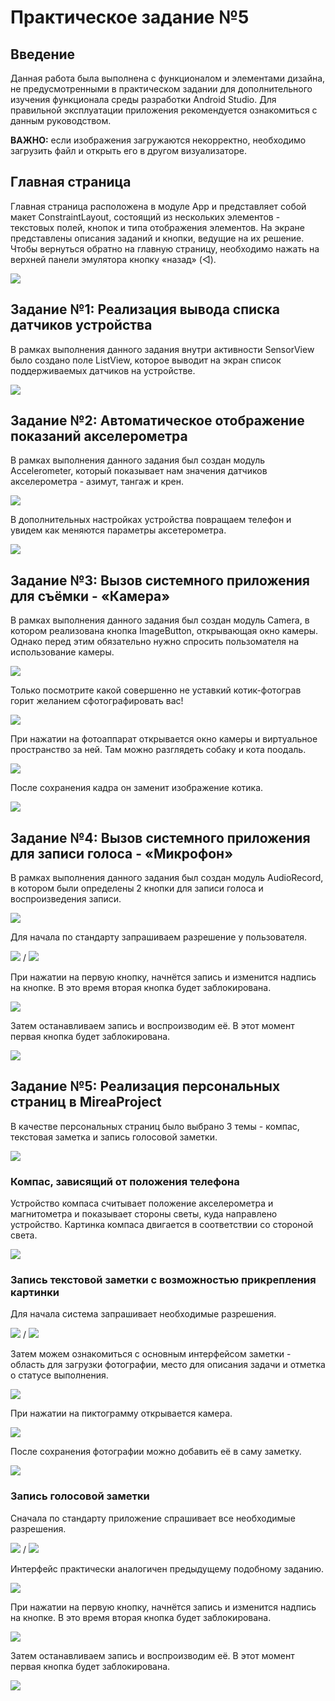 # Практическое задание №5

## Введение

Данная работа была выполнена с функционалом и элементами дизайна, не предусмотренными в практическом задании для дополнительного изучения функционала среды разработки Android Studio. Для правильной эксплуатации приложения рекомендуется ознакомиться с данным руководством.

**ВАЖНО:** если изображения загружаются некорректно, необходимо загрузить файл и открыть его в другом визуализаторе.

## Главная страница

Главная страница расположена в модуле App и представляет собой макет ConstraintLayout, состоящий из нескольких элементов - текстовых полей, кнопок и типа отображения элементов. На экране представлены описания заданий и кнопки, ведущие на их решение. Чтобы вернуться обратно на главную страницу, необходимо нажать на верхней панели эмулятора кнопку «назад» (◁).

![](./screens/1.png)

## Задание №1: Реализация вывода списка датчиков устройства

В рамках выполнения данного задания внутри активности SensorView было создано поле ListView, которое выводит на экран список поддерживаемых датчиков на устройстве.

![](./screens/2.png)

## Задание №2: Автоматическое отображение показаний акселерометра

В рамках выполнения данного задания был создан модуль Accelerometer, который показывает нам значения датчиков акселерометра - азимут, тангаж и крен.

![](./screens/3.png)

В дополнительных настройках устройства повращаем телефон и увидем как меняются параметры аксетерометра.

![](./screens/4.png)

## Задание №3: Вызов системного приложения для съёмки - «Камера»

В рамках выполнения данного задания был создан модуль Camera, в котором реализована кнопка ImageButton, открывающая окно камеры. Однако перед этим обязательно нужно спросить пользомателя на использование камеры.

![](./screens/5.png)

Только посмотрите какой совершенно не уставкий котик-фотограв горит желанием сфотографировать вас!

![](./screens/6.png)

При нажатии на фотоаппарат открывается окно камеры и виртуальное пространство за ней. Там можно разглядеть собаку и кота поодаль.

![](./screens/7.png)

После сохранения кадра он заменит изображение котика.

![](./screens/8.png)

## Задание №4: Вызов системного приложения для записи голоса - «Микрофон»

В рамках выполнения данного задания был создан модуль AudioRecord, в котором были определены 2 кнопки для записи голоса и воспроизведения записи. 

![](./screens/11.png)

Для начала по стандарту запрашиваем разрешение у пользователя.

![](./screens/9.png) /
![](./screens/10.png)

При нажатии на первую кнопку, начнётся запись и изменится надпись на кнопке. В это время вторая кнопка будет заблокирована. 

![](./screens/12.png)

Затем останавливаем запись и воспроизводим её. В этот момент первая кнопка будет заблокирована.

![](./screens/13.png)

## Задание №5: Реализация персональных страниц в MireaProject

В качестве персональных страниц было выбрано 3 темы - компас, текстовая заметка и запись голосовой заметки.

![](./screens/14.png)

### Компас, зависящий от положения телефона

Устройство компаса считывает положение акселерометра и магнитометра и показывает стороны светы, куда направлено устройство. Картинка компаса двигается в соответствии со стороной света.

![](./screens/15.png)

### Запись текстовой заметки с возможностью прикрепления картинки

Для начала система запрашивает необходимые разрешения.

![](./screens/16.png) /
![](./screens/17.png)

Затем можем ознакомиться с основным интерфейсом заметки - область для загрузки фотографии, место для описания задачи и отметка о статусе выполнения.

![](./screens/18.png)

При нажатии на пиктограмму открывается камера.

![](./screens/19.png)

После сохранения фотографии можно добавить её в саму заметку.

![](./screens/20.png)

### Запись голосовой заметки

Сначала по стандарту приложение спрашивает все необходимые разрешения.

![](./screens/21.png) /
![](./screens/22.png)

Интерфейс практически аналогичен предыдущему подобному заданию. 

![](./screens/23.png)

При нажатии на первую кнопку, начнётся запись и изменится надпись на кнопке. В это время вторая кнопка будет заблокирована. 

![](./screens/24.png)

Затем останавливаем запись и воспроизводим её. В этот момент первая кнопка будет заблокирована.

![](./screens/25.png)